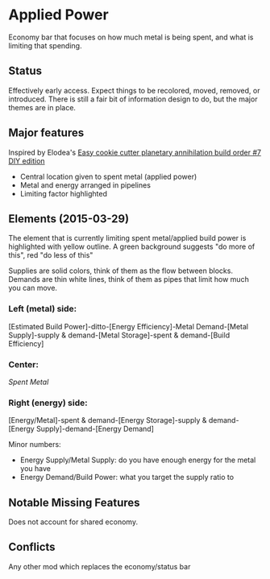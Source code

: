 # Applied Power

Economy bar that focuses on how much metal is being spent, and what is limiting that spending.

## Status

Effectively early access.  Expect things to be recolored, moved, removed, or introduced. There is still a fair bit of information design to do, but the major themes are in place.

## Major features

Inspired by Elodea's [Easy cookie cutter planetary annihilation build order #7 DIY edition](https://forums.uberent.com/threads/cookie-cutter-builds-for-new-players.59452/#post-1059439)

- Central location given to spent metal (applied power)
- Metal and energy arranged in pipelines
- Limiting factor highlighted

## Elements (2015-03-29)

The element that is currently limiting spent metal/applied build power is highlighted with yellow outline.  A green background suggests "do more of this", red "do less of this"

Supplies are solid colors, think of them as the flow between blocks.  Demands are thin white lines, think of them as pipes that limit how much you can move.

### Left (metal) side:

[Estimated Build Power]-ditto-[Energy Efficiency]-Metal Demand-[Metal Supply]-supply & demand-[Metal Storage]-spent & demand-[Build Efficiency]

### Center:

*Spent Metal*

### Right (energy) side:

[Energy/Metal]-spent & demand-[Energy Storage]-supply & demand-[Energy Supply]-demand-[Energy Demand]

Minor numbers:
- Energy Supply/Metal Supply: do you have enough energy for the metal you have
- Energy Demand/Build Power: what you target the supply ratio to

## Notable Missing Features

Does not account for shared economy.

## Conflicts

Any other mod which replaces the economy/status bar
